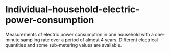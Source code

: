 # Individual-household-electric-power-consumption
Measurements of electric power consumption in one household with a one-minute sampling rate over a period of almost 4 years. Different electrical quantities and some sub-metering values are available.
